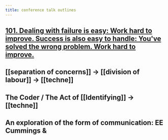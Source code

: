 ```yaml
---
title: conference talk outlines
---
```


## [101. Dealing with failure is easy: Work hard to improve. Success is also easy to handle: You've solved the wrong problem. Work hard to improve. ](http://www.cs.yale.edu/homes/perlis-alan/quotes.html)
## [[separation of concerns]] -> [[division of labour]] -> [[techne]]
## The Coder / The Act of [[Identifying]] -> [[techne]]
## An exploration of the form of communication: EE Cummings &
